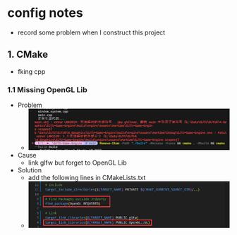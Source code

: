 # config notes

* record some problem when I construct this project

## 1. CMake

* fking cpp

### 1.1 Missing OpenGL Lib

* Problem
  * ![image-20240304222207962](./config_notes/image-20240304222207962.png)
* Cause
  * link glfw but forget to OpenGL Lib
* Solution
  * add the following lines in CMakeLists.txt
  * ![image-20240304222948969](./config_notes/image-20240304222948969.png)